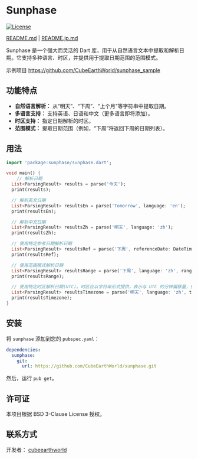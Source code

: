 # Sunphase

[![License](https://img.shields.io/badge/License-BSD%203--Clause-blue.svg)](https://opensource.org/licenses/BSD-3-Clause)

[README.md](README.md) | [README.jp.md](README.jp.md)

Sunphase 是一个强大而灵活的 Dart 库，用于从自然语言文本中提取和解析日期。它支持多种语言、时区，并提供用于提取日期范围的范围模式。

示例项目 https://github.com/CubeEarthWorld/sunphase_sample

## 功能特点

*   **自然语言解析：** 从“明天”、“下周”、“上个月”等字符串中提取日期。
*   **多语言支持：** 支持英语、日语和中文（更多语言即将添加）。
*   **时区支持：** 指定日期解析的时区。
*   **范围模式：** 提取日期范围（例如，“下周”将返回下周的日期列表）。

## 用法

```dart
import 'package:sunphase/sunphase.dart';

void main() {
    // 解析日期
  List<ParsingResult> results = parse('今天');
  print(results);

  // 解析英文日期
  List<ParsingResult> resultsEn = parse('Tomorrow', language: 'en');
  print(resultsEn);

  // 解析中文日期
  List<ParsingResult> resultsZh = parse('明天', language: 'zh');
  print(resultsZh);

  // 使用特定参考日期解析日期
  List<ParsingResult> resultsRef = parse('下周', referenceDate: DateTime(2021, 2, 4));
  print(resultsRef);

  // 使用范围模式解析日期
  List<ParsingResult> resultsRange = parse('下周', language: 'zh', rangeMode: true);
  print(resultsRange);

  // 使用特定时区解析日期(UTC)。时区应以字符串形式提供，表示与 UTC 的分钟偏移量，例如，Asia/Shanghai 为 "480"。
  List<ParsingResult> resultsTimezone = parse('明天', language: 'zh', timezone: '480');
  print(resultsTimezone);
}
```

## 安装

将 `sunphase` 添加到您的 `pubspec.yaml`：

```yaml
dependencies:
  sunphase:
    git:
      url: https://github.com/CubeEarthWorld/sunphase.git
```

然后，运行 `pub get`。

## 许可证

本项目根据 BSD 3-Clause License 授权。

## 联系方式

开发者： [cubeearthworld](https://x.com/cubeearthworld)
